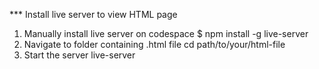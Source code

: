 *** Install live server to view HTML page
1. Manually install live server on codespace 
$ npm install -g live-server
2. Navigate to folder containing .html file
cd path/to/your/html-file
3. Start the server 
live-server
